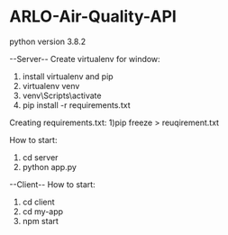 # ARLO-Air-Quality-API

python version 3.8.2

--Server--
Create virtualenv for window:
1) install virtualenv and pip
2) virtualenv venv
3) venv\Scripts\activate
4) pip install -r requirements.txt

Creating requirements.txt:
1)pip freeze > reuqirement.txt

How to start:
1) cd server
2) python app.py

--Client--
How to start:
1) cd client
2) cd my-app
3) npm start